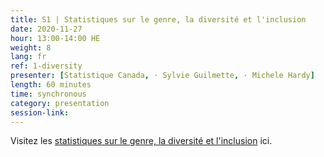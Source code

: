 ```yaml
---
title: S1 | Statistiques sur le genre, la diversité et l'inclusion
date: 2020-11-27
hour: 13:00-14:00 HE
weight: 8
lang: fr
ref: 1-diversity
presenter: [Statistique Canada, · Sylvie Guilmette, · Michele Hardy]
length: 60 minutes
time: synchronous
category: presentation
session-link:
---
```

<!--more-->
Visitez les [statistiques sur le genre, la diversité et l'inclusion](https://www.statcan.gc.ca/fra/themes-debut/genre_diversite_et_inclusion) ici.
